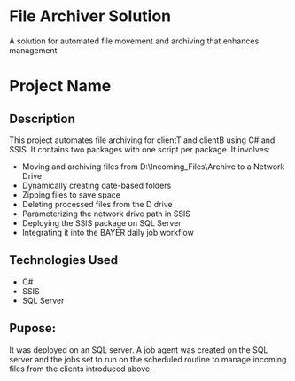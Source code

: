 # File Archiver Solution
 A solution for automated file movement and archiving that enhances management
# Project Name

## Description
This project automates file archiving for clientT and clientB using C# and SSIS. It contains two packages with one script per package.
It involves:
- Moving and archiving files from D:\Incoming_Files\Archive to a Network Drive
- Dynamically creating date-based folders
- Zipping files to save space
- Deleting processed files from the D drive
- Parameterizing the network drive path in SSIS
- Deploying the SSIS package on SQL Server
- Integrating it into the BAYER daily job workflow

## Technologies Used
- C#
- SSIS
- SQL Server

## Pupose:
It was deployed on an SQL server.
A job agent was created on the SQL server and the jobs set to run on the scheduled routine to manage incoming files from the clients introduced above.
